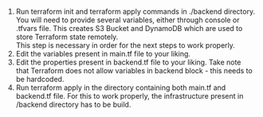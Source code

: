 1. Run terraform init and terraform apply commands in ./backend directory. You will need to provide several variables, either through console or .tfvars file. This creates S3        Bucket and DynamoDB which are used to store Terraform state remotely.<br>
   This step is necessary in order for the next steps to work properly.
2. Edit the variables present in main.tf file to your liking.
3. Edit the properties present in backend.tf file to your liking. Take note that Terraform does not allow variables in backend block - this needs to be hardcoded. 
4. Run terraform apply in the directory containing both main.tf and backend.tf file. For this to work properly, the infrastructure present in /backend directory has to be build.
